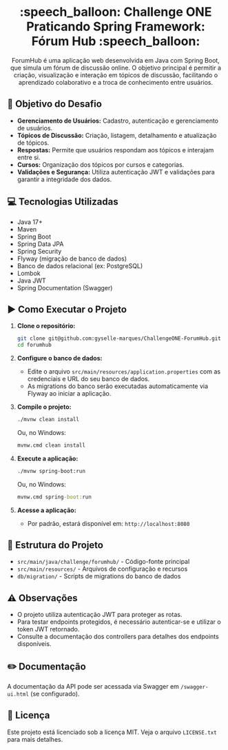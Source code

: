 <h1 align="center"> :speech_balloon: Challenge ONE Praticando Spring Framework: Fórum Hub :speech_balloon: </h1>

<div align="center">

ForumHub é uma aplicação web desenvolvida em Java com Spring Boot, que simula um fórum de discussão online. O objetivo principal é permitir a criação, visualização e interação em tópicos de discussão, facilitando o aprendizado colaborativo e a troca de conhecimento entre usuários.



</div>

## :round_pushpin: Objetivo do Desafio

- **Gerenciamento de Usuários:** Cadastro, autenticação e gerenciamento de usuários.
- **Tópicos de Discussão:** Criação, listagem, detalhamento e atualização de tópicos.
- **Respostas:** Permite que usuários respondam aos tópicos e interajam entre si.
- **Cursos:** Organização dos tópicos por cursos e categorias.
- **Validações e Segurança:** Utiliza autenticação JWT e validações para garantir a integridade dos dados.

## :computer: Tecnologias Utilizadas

- Java 17+
- Maven
- Spring Boot
- Spring Data JPA
- Spring Security
- Flyway (migração de banco de dados)
- Banco de dados relacional (ex: PostgreSQL)
- Lombok
- Java JWT
- Spring Documentation (Swagger)

## :arrow_forward: Como Executar o Projeto

1. **Clone o repositório:**
   ```bash
   git clone git@github.com:gyselle-marques/ChallengeONE-ForumHub.git
   cd forumhub
   ```

2. **Configure o banco de dados:**
   - Edite o arquivo `src/main/resources/application.properties` com as credenciais e URL do seu banco de dados.
   - As migrations do banco serão executadas automaticamente via Flyway ao iniciar a aplicação.

3. **Compile o projeto:**
   ```bash
   ./mvnw clean install
   ```
   Ou, no Windows:
   ```cmd
   mvnw.cmd clean install
   ```

4. **Execute a aplicação:**
   ```bash
   ./mvnw spring-boot:run
   ```
   Ou, no Windows:
   ```cmd
   mvnw.cmd spring-boot:run
   ```

5. **Acesse a aplicação:**
   - Por padrão, estará disponível em: `http://localhost:8080`

## :pushpin: Estrutura do Projeto

- `src/main/java/challenge/forumhub/` - Código-fonte principal
- `src/main/resources/` - Arquivos de configuração e recursos
- `db/migration/` - Scripts de migrations do banco de dados

## :warning: Observações

- O projeto utiliza autenticação JWT para proteger as rotas.
- Para testar endpoints protegidos, é necessário autenticar-se e utilizar o token JWT retornado.
- Consulte a documentação dos controllers para detalhes dos endpoints disponíveis.

## :pencil2: Documentação
A documentação da API pode ser acessada via Swagger em `/swagger-ui.html` (se configurado).

## :page_facing_up: Licença
Este projeto está licenciado sob a licença MIT. Veja o arquivo `LICENSE.txt` para mais detalhes.
